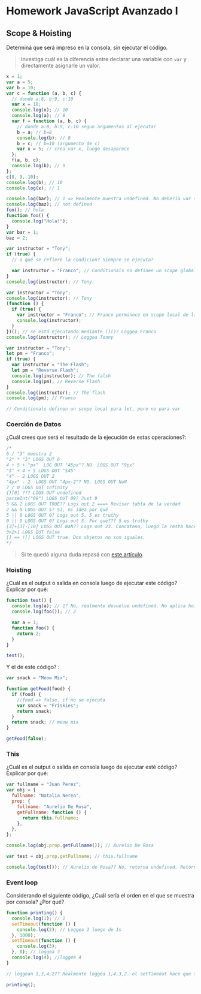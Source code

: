 # Homework JavaScript Avanzado I

## Scope & Hoisting

Determiná que será impreso en la consola, sin ejecutar el código.

> Investiga cuál es la diferencia entre declarar una variable con `var` y directamente asignarle un valor.

```javascript
x = 1;
var a = 5;
var b = 10;
var c = function (a, b, c) {
  // donde a:8, b:9, c:10
  var x = 10;
  console.log(x); // 10
  console.log(a); // 8
  var f = function (a, b, c) {
    // donde a:8, b:9, c:10 segun argumentos al ejecutar
    b = a; // b=8
    console.log(b); // 8
    b = c; // b=10 (argumento de c)
    var x = 5; // crea var x, luego desaparece
  };
  f(a, b, c);
  console.log(b); // 9
};
c(8, 9, 10);
console.log(b); // 10
console.log(x); // 1
```

```javascript
console.log(bar); // 1 => Realmente muestra undefined. No debería var ser hoisted y loggear 1??? Declaration is hoisted. Initialization is not. Hence undefined. (as opposed to an error message)
console.log(baz); // not defined
foo(); // hola
function foo() {
  console.log("Hola!");
}
var bar = 1;
baz = 2;
```

```javascript
var instructor = "Tony";
if (true) {
  // a qué se refiere la condicion? Siempre se ejecuta?

  var instructor = "Franco"; // Conditionals no definen un scope global para var. Se ha vuelto a declarar instructor en el mismo scope global que Tony.
}
console.log(instructor); // Tony.
```

```javascript
var instructor = "Tony";
console.log(instructor); // Tony
(function () {
  if (true) {
    var instructor = "Franco"; // Franco permanece en scope local de la funcion.
    console.log(instructor);
  }
})(); // se está ejecutando mediante ()()? Loggea Franco
console.log(instructor); // Loggea Tonny
```

```javascript
var instructor = "Tony";
let pm = "Franco";
if (true) {
  var instructor = "The Flash";
  let pm = "Reverse Flash";
  console.log(instructor); // The falsh
  console.log(pm); // Reverse Flash
}
console.log(instructor); // The flash
console.log(pm); // Franco

// Conditionals definen un scope local para let, pero no para var
```

### Coerción de Datos

¿Cuál crees que será el resultado de la ejecución de estas operaciones?:

```javascript
/*
6 / "3" muestra 2
"2" * "3" LOGS OUT 6
4 + 5 + "px"  LOG OUT "45px"? NO. LOGS OUT "9px"
"$" + 4 + 5 LOGS OUT "$45"
"4" - 2 LOGS OUT 2
"4px" - 2  LOGS OUT "4px-2"? NO. LOGS OUT NaN
7 / 0 LOGS OUT infinity
{}[0] ??? LOGS OUT undefined
parseInt("09") LOGS OUT 09? Just 9
5 && 2 LOGS OUT TRUE?? Logs out 2 ===> Revisar tabla de la verdad
2 && 5 LOGS OUT 5? Sí, ni idea por qué
5 || 0 LOGS OUT 0? Logs out 5. 5 es truthy
0 || 5 LOGS OUT 0? Logs out 5. Por qué??? 5 es truthy
[3]+[3]-[10] LOGS OUT NaN?? Logs out 23. Concatena, luego la resta hace que se vuelva numero.
3>2>1 LOGS OUT false
[] == ![] LOGS OUT true. Dos objetos no son iguales.
*/
```

> Si te quedó alguna duda repasá con [este artículo](http://javascript.info/tutorial/object-conversion).

### Hoisting

¿Cuál es el output o salida en consola luego de ejecutar este código? Explicar por qué:

```javascript
function test() {
  console.log(a); // 1? No, realmente devuelve undefined. No aplica hoisting para var?
  console.log(foo()); // 2

  var a = 1;
  function foo() {
    return 2;
  }
}

test();
```

Y el de este código? :

```javascript
var snack = "Meow Mix";

function getFood(food) {
  if (food) {
    //food => false. if no se ejecuta
    var snack = "Friskies";
    return snack;
  }
  return snack; // meow mix
}

getFood(false);
```

### This

¿Cuál es el output o salida en consola luego de ejecutar esté código? Explicar por qué:

```javascript
var fullname = "Juan Perez";
var obj = {
  fullname: "Natalia Nerea",
  prop: {
    fullname: "Aurelio De Rosa",
    getFullname: function () {
      return this.fullname;
    },
  },
};

console.log(obj.prop.getFullname()); // Aurelio De Rosa

var test = obj.prop.getFullname; // this.fullname

console.log(test()); // Aurelio de Rosa?? No, retorna undefined. Retorna undefined porque intenta mostar el key fullname pero buscando en el objeto de node
```

### Event loop

Considerando el siguiente código, ¿Cuál sería el orden en el que se muestra por consola? ¿Por qué?

```javascript
function printing() {
  console.log(1); // 1
  setTimeout(function () {
    console.log(2); // Loggea 2 luego de 1s
  }, 1000);
  setTimeout(function () {
    console.log(3);
  }, 0); // loggea 3
  console.log(4); //loggea 4
}

// loggean 1,3,4,2?? Realmente loggea 1,4,3,2. el setTimeout hace que se ejecute más tarde aún si el timer es 0.

printing();
```

